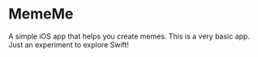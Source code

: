 # MemeMe
A simple iOS app that helps you create memes. This is a very basic app. Just an experiment to explore Swift!

